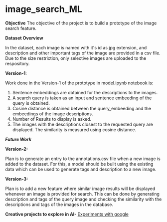 # image_search_ML

**Objective**
The objective of the project is to build a prototype of the image search feature.

**Dataset Overview**

In the dataset, each image is named with it's id as jpg extension, and description and other important tags of the image are provided in a csv file. 
Due to the size restriction, only selective images are uploaded to the respository.

**Version-1**:

Work done in the Version-1 of the prototype in model.ipynb notebook is:
1. Sentence embeddings are obtained for the descriptions to the images.
2. A search query is taken as an input and sentence embeeding of the query is obtained.
3. Cosine distance is obtained between the query_embeeding and the embeedings of the image descriptions.
4. Number of Results to display is asked.
5. The images with the descriptions closest to the requested query are displayed. The similarity is measured using cosine distance.

***Future Work***

**Version-2:**

Plan is to generate an entry to the annotations.csv file when a new image is added to the dataset.
For this, a model should be built using the existing data which can be used to generate tags and description to a new image.

**Version-3:**

Plan is to add a new feature where similar image results will be displayed whenever an image is provided for search.
This can be done by generating description and tags of the query image and checking the similarity with the descriptions and tags of the images in the database. 

**Creative projects to explore in AI-** [Experiments with google](https://experiments.withgoogle.com/collection/ai)
